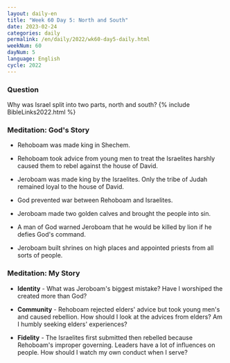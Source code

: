 ```yaml
---
layout: daily-en
title: "Week 60 Day 5: North and South"
date: 2023-02-24
categories: daily
permalink: /en/daily/2022/wk60-day5-daily.html
weekNum: 60
dayNum: 5
language: English
cycle: 2022
---
```


### Question     
Why was Israel split into two parts, north and south?
{% include BibleLinks2022.html %} 

### Meditation: God's Story   
+ Rehoboam was made king in Shechem. 

+ Rehoboam took advice from young men to treat the Israelites harshly caused them to rebel against the house of David. 

+ Jeroboam was made king by the Israelites. Only the tribe of Judah remained loyal to the house of David. 

+ God prevented war between Rehoboam and Israelites. 

+ Jeroboam made two golden calves and brought the people into sin. 

+ A man of God warned Jeroboam that he would be killed by lion if he defies God's command. 

+ Jeroboam built shrines on high places and appointed priests from all sorts of people. 

### Meditation: My Story   
+ **Identity** - What was Jeroboam's biggest mistake? Have I worshiped the created more than God? 

+ **Community** - Rehoboam rejected elders' advice but took young men's and caused rebellion. How should I look at the advices from elders? Am I humbly seeking elders' experiences? 

+ **Fidelity** - The Israelites first submitted then rebelled because Rehoboam's improper governing. Leaders have a lot of influences on people. How should I watch my own conduct when I serve? 

